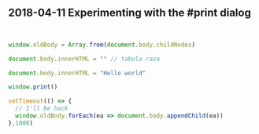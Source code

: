 ## 2018-04-11 Experimenting with the #print dialog

```javascript


window.oldBody = Array.from(document.body.childNodes)

document.body.innerHTML = "" // tabula raza

document.body.innerHTML = "Hello world" 

window.print()

setTimeout(() => {
  // I'll be back
  window.oldBody.forEach(ea => document.body.appendChild(ea))
},1000)



```